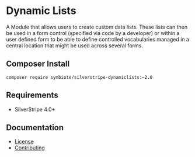 # Dynamic Lists

A Module that allows users to create custom data lists. These lists can then 
be used in a form control (specified via code by a developer) or within a 
user defined form to be able to define controlled vocabularies managed
in a central location that might be used across several forms. 

## Composer Install

```
composer require symbiote/silverstripe-dynamiclists:~2.0
```

## Requirements

* SilverStripe 4.0+

## Documentation

* [License](LICENSE.md)
* [Contributing](CONTRIBUTING.md)
